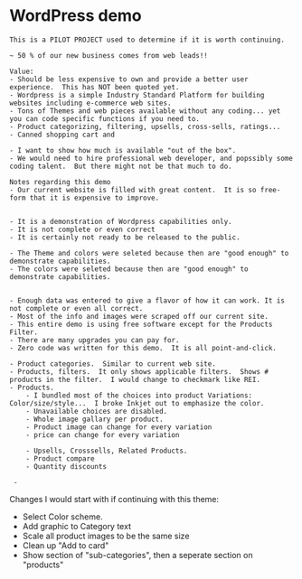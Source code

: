 # WordPress demo

    This is a PILOT PROJECT used to determine if it is worth continuing.
    
    ~ 50 % of our new business comes from web leads!!
    
    Value:
    - Should be less expensive to own and provide a better user experience.  This has NOT been quoted yet.
    - Wordpress is a simple Industry Standard Platform for building websites including e-commerce web sites.
    - Tons of Themes and web pieces available without any coding... yet you can code specific functions if you need to.
    - Product categorizing, filtering, upsells, cross-sells, ratings...
    - Canned shopping cart and 
    
    - I want to show how much is available "out of the box".
    - We would need to hire professional web developer, and popssibly some coding talent.  But there might not be that much to do.

    Notes regarding this demo
    - Our current website is filled with great content.  It is so free-form that it is expensive to improve.   
    
    
    - It is a demonstration of Wordpress capabilities only.
    - It is not complete or even correct
    - It is certainly not ready to be released to the public.
    
    - The Theme and colors were seleted because then are "good enough" to demonstrate capabilities.
    - The colors were seleted because then are "good enough" to demonstrate capabilities.
    
    
    - Enough data was entered to give a flavor of how it can work. It is not complete or even all correct.
    - Most of the info and images were scraped off our current site. 
    - This entire demo is using free software except for the Products Filter. 
    - There are many upgrades you can pay for.
    - Zero code was written for this demo.  It is all point-and-click.
    
    - Product categories.  Similar to current web site.
    - Products, filters.  It only shows applicable filters.  Shows # products in the filter.  I would change to checkmark like REI.
    - Products.  
        - I bundled most of the choices into product Variations:  Color/size/style...  I broke Inkjet out to emphasize the color.
        - Unavailable choices are disabled.
        - Whole image gallary per product.
        - Product image can change for every variation
        - price can change for every variation
        
        - Upsells, Crosssells, Related Products.
        - Product compare
        - Quantity discounts
        
     -  
    

  Changes I would start with if continuing with this theme:
  -  Select Color scheme.
  -  Add graphic to Category text
  -  Scale all product images to be the same size
  -  Clean up "Add to card" 
  -  Show section of "sub-categories", then a seperate section on "products"



